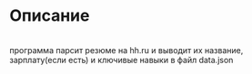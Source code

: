 <h1>Описание</h1><br>
	программа парсит резюме на hh.ru и выводит их название, зарплату(если есть) и ключивые навыки в файл data.json
